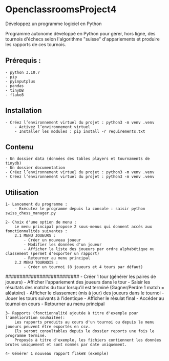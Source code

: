 # OpenclassroomsProject4
Développez un programme logiciel en Python

Programme autonome développé en Python pour gérer, hors ligne, des tournois d'échecs selon l'algorithme "suisse" d'appariements et produire les rapports de ces tournois.

## Prérequis :
    - python 3.10.7
    - pip
    - pyinputplus
    - pandas 
    - tinyDB
    - flake8

## Installation
    - Créez l’environnement virtuel du projet : python3 -m venv .venv
        - Activez l’environnement virtuel
        - Installer les modules : pip install -r requirements.txt

## Contenu
    - Un dossier data (données des tables players et tournaments de tinydb)
    - Un dossier documentation 
    - Créez l’environnement virtuel du projet : python3 -m venv .venv
    - Créez l’environnement virtuel du projet : python3 -m venv .venv

## Utilisation

    1- Lancement du programme :
        - Exécutez le programme depuis la console : saisir python swiss_chess_manager.py 

    2- Choix d'une option de menu :
        Le menu principal propose 2 sous-menus qui donnent accès aux fonctionnalités suivantes :
        2.1 MENU JOUEURS :
            - Créer un nouveau joueur
            - Modifier les données d'un joueur
            - Afficher la liste des joueurs par ordre alphabétique ou classement (permet d'exporter un rapport)
            - Retourner au menu principal
        2.2 MENU TOURNOIS :
            - Créer un tournoi (8 joueurs et 4 tours par défaut)

##########################
                - Créer 1 tour (générer les paires de joueurs)
                - Afficher l'appariement des joueurs dans le tour
                - Saisir les résultats des matchs du tour lorsqu'il est terminé (Gagner/Perdre 1 match = aléatoire)
                - Afficher le classement (mis à jour) des joueurs dans le tournoi
                - Jouer les tours suivants à l'identique
                - Afficher le résulat final
            - Accéder au tournoi en cours
            - Retourner au menu principal

    3- Rapports (fonctionnalité ajoutée à titre d'exemple pour l'amélioration souhaitée):
        Les rapports produits au cours d'un tournoi ou depuis le menu joueurs peuvent être exportés en csv.
        Ils seront consultables depuis le dossier reports une fois le programme terminé.
        Proposés à titre d'exemple, les fichiers contiennent les données brutes uniquement et sont nommés par date uniquement.  

    4- Générer 1 nouveau rapport flake8 (exemple)
